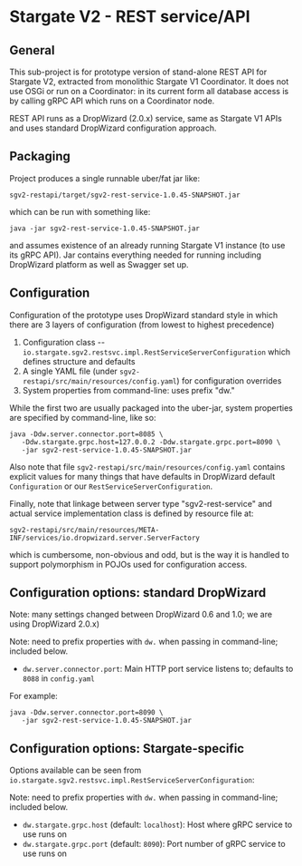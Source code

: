 # Stargate V2 - REST service/API

## General

This sub-project is for prototype version of stand-alone REST API
for Stargate V2, extracted from monolithic Stargate V1 Coordinator.
It does not use OSGi or run on a Coordinator: in its current form
all database access is by calling gRPC API which runs on a Coordinator node.

REST API runs as a DropWizard (2.0.x) service, same as Stargate V1 APIs
and uses standard DropWizard configuration approach.

## Packaging

Project produces a single runnable uber/fat jar like:

    sgv2-restapi/target/sgv2-rest-service-1.0.45-SNAPSHOT.jar

which can be run with something like:

    java -jar sgv2-rest-service-1.0.45-SNAPSHOT.jar

and assumes existence of an already running Stargate V1 instance (to use its gRPC API).
Jar contains everything needed for running including DropWizard platform
as well as Swagger set up.

## Configuration

Configuration of the prototype uses DropWizard standard style in which there
are 3 layers of configuration (from lowest to highest precedence)

1. Configuration class -- `io.stargate.sgv2.restsvc.impl.RestServiceServerConfiguration` which defines structure and defaults
2. A single YAML file (under `sgv2-restapi/src/main/resources/config.yaml`) for configuration overrides
3. System properties from command-line: uses prefix "dw."

While the first two are usually packaged into the uber-jar, system properties are specified by command-line, like so:

```
java -Ddw.server.connector.port=8085 \
   -Ddw.stargate.grpc.host=127.0.0.2 -Ddw.stargate.grpc.port=8090 \
   -jar sgv2-rest-service-1.0.45-SNAPSHOT.jar
```

Also note that file `sgv2-restapi/src/main/resources/config.yaml` contains
explicit values for many things that have defaults in DropWizard default
`Configuration` or our `RestServiceServerConfiguration`.

Finally, note that linkage between server type "sgv2-rest-service" and actual
service implementation class is defined by resource file at:

    sgv2-restapi/src/main/resources/META-INF/services/io.dropwizard.server.ServerFactory

which is cumbersome, non-obvious and odd, but is the way it is handled
to support polymorphism in POJOs used for configuration access.

## Configuration options: standard DropWizard

Note: many settings changed between DropWizard 0.6 and 1.0; we are using
DropWizard 2.0.x)

Note: need to prefix properties with `dw.` when passing in command-line; included below.

* `dw.server.connector.port`: Main HTTP port service listens to; defaults to `8088` in `config.yaml`

For example:

```
java -Ddw.server.connector.port=8090 \
   -jar sgv2-rest-service-1.0.45-SNAPSHOT.jar

```


## Configuration options: Stargate-specific

Options available can be seen from `io.stargate.sgv2.restsvc.impl.RestServiceServerConfiguration`:

Note: need to prefix properties with `dw.` when passing in command-line; included below.

* `dw.stargate.grpc.host` (default: `localhost`): Host where gRPC service to use runs on
* `dw.stargate.grpc.port` (default: `8090`): Port number of gRPC service to use runs on

